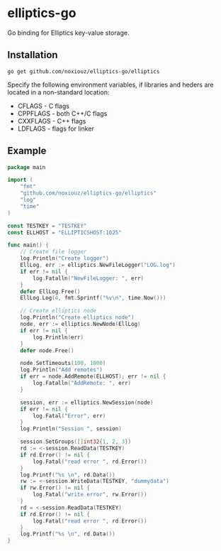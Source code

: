 elliptics-go
============

Go binding for Elliptics key-value storage.

## Installation

```
go get github.com/noxiouz/elliptics-go/elliptics
```

Specify the following environment variables, if libraries and heders are located in a non-standard location:
 + CFLAGS - C flags
 + CPPFLAGS - both C++/C flags
 + CXXFLAGS - C++ flags
 + LDFLAGS - flags for linker

## Example

``` go
package main

import (
	"fmt"
	"github.com/noxiouz/elliptics-go/elliptics"
	"log"
	"time"
)

const TESTKEY = "TESTKEY"
const ELLHOST = "ELLIPTICSHOST:1025"

func main() {
	// Create file logger
	log.Println("Create logger")
	EllLog, err := elliptics.NewFileLogger("LOG.log")
	if err != nil {
		log.Fatalln("NewFileLogger: ", err)
	}
	defer EllLog.Free()
	EllLog.Log(4, fmt.Sprintf("%v\n", time.Now()))

	// Create elliptics node
	log.Println("Create elliptics node")
	node, err := elliptics.NewNode(EllLog)
	if err != nil {
		log.Println(err)
	}
	defer node.Free()

	node.SetTimeouts(100, 1000)
	log.Println("Add remotes")
	if err = node.AddRemote(ELLHOST); err != nil {
		log.Fatalln("AddRemote: ", err)
	}

	session, err := elliptics.NewSession(node)
	if err != nil {
		log.Fatal("Error", err)
	}
	log.Println("Session ", session)

	session.SetGroups([]int32{1, 2, 3})
	rd := <-session.ReadData(TESTKEY)
	if rd.Error() != nil {
		log.Fatal("read error ", rd.Error())
	}
	log.Printf("%s \n", rd.Data())
	rw := <-session.WriteData(TESTKEY, "dummydata")
	if rw.Error() != nil {
		log.Fatal("write error", rw.Error())
	}
	rd = <-session.ReadData(TESTKEY)
	if rd.Error() != nil {
		log.Fatal("read error ", rd.Error())
	}
	log.Printf("%s \n", rd.Data())
}

```
